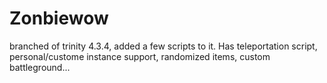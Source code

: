 # Zonbiewow
branched of trinity 4.3.4, added a few scripts to it. Has teleportation script, personal/custome instance support, randomized items, custom battleground...
